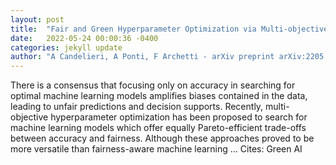 ```yaml
---
layout: post
title:  "Fair and Green Hyperparameter Optimization via Multi-objective and Multiple Information Source Bayesian Optimization"
date:   2022-05-24 00:00:36 -0400
categories: jekyll update
author: "A Candelieri, A Ponti, F Archetti - arXiv preprint arXiv:2205.08835, 2022"
---
```

There is a consensus that focusing only on accuracy in searching for optimal machine learning models amplifies biases contained in the data, leading to unfair predictions and decision supports. Recently, multi-objective hyperparameter optimization has been proposed to search for machine learning models which offer equally Pareto-efficient trade-offs between accuracy and fairness. Although these approaches proved to be more versatile than fairness-aware machine learning … Cites: ‪Green AI‬